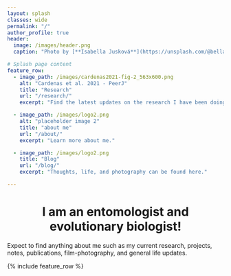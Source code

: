 ```yaml
---
layout: splash
classes: wide
permalink: "/"
author_profile: true
header:
  image: /images/header.png
  caption: "Photo by [**Isabella Jusková**](https://unsplash.com/@bellaskova?utm_source=unsplash&utm_medium=referral&utm_content=creditCopyText) @ [**Unsplash**](https://unsplash.com)"

# Splash page content
feature_row:
  - image_path: /images/cardenas2021-fig-2_563x600.png
    alt: "Cardenas et al. 2021 - PeerJ"
    title: "Research"
    url: "/research/"
    excerpt: "Find the latest updates on the research I have been doing here. Publications, presentations, and projects."

  - image_path: /images/logo2.png
    alt: "placeholder image 2"
    title: "about me"
    url: "/about/"
    excerpt: "Learn more about me."

  - image_path: /images/logo2.png
    title: "Blog"
    url: "/blog/"
    excerpt: "Thoughts, life, and photography can be found here."

---
```

<div align="center">
<h1> I am an entomologist and evolutionary biologist! </h1>
</div>

Expect to find anything about me such as my current research, projects, notes, publications, film-photography, and general life updates.

{% include feature_row %}
